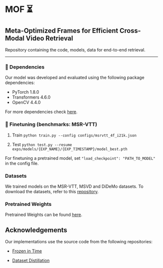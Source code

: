 # MOF ⏳
Meta-Optimized Frames for Efficient Cross-Modal Video Retrieval
----
Repository containing the code, models, data for end-to-end retrieval. 

----
### 📝 Dependencies 

Our model was developed and evaluated using the following package dependencies:
- PyTorch 1.8.0
- Transformers 4.6.0
- OpenCV 4.4.0

For more dependencies check [here](https://github.com/m-bain/frozen-in-time/blob/main/environment.yml).

### 🔧 Finetuning (benchmarks: MSR-VTT)

1. Train `python train.py --config configs/msrvtt_4f_i21k.json`

2. Test `python test.py --resume exps/models/{EXP_NAME}/{EXP_TIMESTAMP}/model_best.pth`

For finetuning a pretrained model, set `"load_checkpoint": "PATH_TO_MODEL"` in the config file.

### Datasets
We trained models on the MSR-VTT, MSVD and DiDeMo datasets. To download the datasets, refer to this [repository](https://github.com/ArrowLuo/CLIP4Clip).

### Pretrained Weights

Pretrained Weights can be found [here](https://www.robots.ox.ac.uk/~maxbain/frozen-in-time/models/cc-webvid2m-4f_stformer_b_16_224.pth.tar).


## Acknowledgements

Our implementations use the source code from the following repositories:

* [Frozen️ in Time](https://github.com/m-bain/frozen-in-time)

* [Dataset Distillation](https://github.com/SsnL/dataset-distillation)